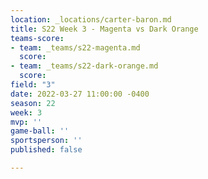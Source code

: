 ```yaml
---
location: _locations/carter-baron.md
title: S22 Week 3 - Magenta vs Dark Orange
teams-score:
- team: _teams/s22-magenta.md
  score: 
- team: _teams/s22-dark-orange.md
  score: 
field: "3"
date: 2022-03-27 11:00:00 -0400
season: 22
week: 3
mvp: ''
game-ball: ''
sportsperson: ''
published: false

---
```

